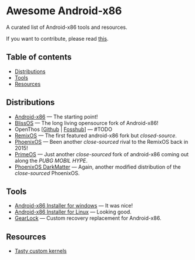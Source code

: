 # Awesome Android-x86

A curated list of Android-x86 tools and resources.

If you want to contribute, please read [this](CONTRIBUTING.md).

## Table of contents

  - [Distributions](#distributions)
  - [Tools](#tools)
  - [Resources](#resources)

## Distributions

* [Android-x86](https://www.android-x86.org) — The starting point!
* [BlissOS](https://blissos.org) — The long living opensource fork of Android-x86!
* OpenThos [[Github](https://github.com/openthos/openthos/wiki/Installation-and-Running--OpenThOs-img) | [Fosshub](https://www.fosshub.com/OPENTHOS.html)] — #TODO
* [RemixOS](https://www.fosshub.com/Remix-OS.html) — The first featured android-x86 fork but _closed-source_.
* [PhoenixOS](http://www.phoenixos.com/en/download_x86) — Been another _close-sourced_ rival to the RemixOS back in 2015!
* [PrimeOS](https://primeos.in/download) — Just another _close-sourced_ fork of android-x86 coming out along the _PUBG MOBIL HYPE_.
* [PhoenixOS DarkMatter](https://supreme-gamers.com/r/phoenixos-darkmatter-supercharged-for-everyone.2) — Again, another modified distribution of the _close-sourced_ PhoenixOS.

## Tools

* [Android-x86 Installer for windows](https://github.com/ExtremeGTX/Androidx86-Installer-for-Windows) — It was nice!
* [Android-x86 Installer for Linux](https://github.com/jaxparrow07/Androidx86-Installer-Linux) — Looking good.
* [GearLock](github.com/axonasif/gearlock) — Custom recovery replacement for Android-x86.

## Resources

* [Tasty custom kernels](https://supreme-gamers.com/search/364438/?q=kernel&t=resource&c[categories][0]=3&c[child_categories]=1&c[prefixes][0]=1&c[title_only]=1&c[users]=HMTheBoy154&o=date)
